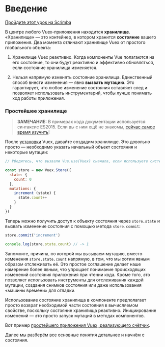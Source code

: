 # Введение

<div class="scrimba"><a href="https://scrimba.com/p/pnyzgAP/cMPa2Uk" target="_blank" rel="noopener noreferrer">Пройдите этот урок на Scrimba</a></div>

В центре любого Vuex-приложения находится **хранилище**. «Хранилище» — это контейнер, в котором хранится **состояние** вашего приложения. Два момента отличают хранилище Vuex от простого глобального объекта:

1. Хранилище Vuex реактивно. Когда компоненты Vue полагаются на его состояние, то они будут реактивно и эффективно обновляться, если состояние хранилища изменяется.

2. Нельзя напрямую изменять состояние хранилища. Единственный способ внести изменения — явно **вызвать мутацию**. Это гарантирует, что любое изменение состояния оставляет след и позволяет использовать инструментарий, чтобы лучше понимать ход работы приложения.

### Простейшее хранилище

> **ЗАМЕЧАНИЕ:** В примерах кода документации используется синтаксис ES2015. Если вы с ним ещё не знакомы, [сейчас самое время изучить](https://babeljs.io/docs/learn-es2015/)!

После [установки](../installation.md) Vuex, давайте создадим хранилище. Это довольно просто — необходимо указать начальный объект состояния и некоторые мутации:

``` js
// Убедитесь, что вызвали Vue.use(Vuex) сначала, если используете систему сборки

const store = new Vuex.Store({
  state: {
    count: 0
  },
  mutations: {
    increment (state) {
      state.count++
    }
  }
})
```

Теперь можно получить доступ к объекту состояния через `store.state` и вызвать изменение состояния с помощью метода `store.commit`:

``` js
store.commit('increment')

console.log(store.state.count) // -> 1
```

Запомните, причина, по которой мы вызываем мутацию, вместо изменения `store.state.count` напрямую, в том, что мы хотим явным образом отслеживать её. Это простое соглашение делает наше намерение более явным, что упрощает понимание происходящих изменений состояния приложения при чтении кода. Кроме того, это позволяет использовать инструменты для отслеживания каждой мутации, создания снимков состояния или даже использования «машины времени» для отладки.

Использование состояние хранилища в компоненте предполагает просто возврат необходимой части состояния в вычисляемом свойстве, поскольку состояние хранилища реактивно. Инициирование изменений — это просто запуск мутаций в методах компонентов.

Вот пример [простейшего приложения Vuex, реализующего счётчик](https://jsfiddle.net/n9jmu5v7/1269/).

Далее мы разберём все основные понятия детальнее и начнём с состояния.
